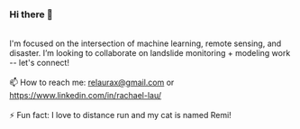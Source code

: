 ### Hi there 👋

\
I'm focused on the intersection of machine learning, remote sensing, and disaster. I’m looking to collaborate on landslide monitoring + modeling work -- let's connect!\
\
📫 How to reach me: relaurax@gmail.com or https://www.linkedin.com/in/rachael-lau/ \
\
⚡ Fun fact: I love to distance run and my cat is named Remi!


<!--
**relaurax/relaurax** is a ✨ _special_ ✨ repository because its `README.md` (this file) appears on your GitHub profile.

Here are some ideas to get you started:

🔭 I’m currently working on ...
- 🌱 I’m currently learning ...
- 👯 I’m looking to collaborate on ...
- 🤔 I’m looking for help with ...
- 💬 Ask me about ...
- 📫 How to reach me: ...
- 😄 Pronouns: ...
- ⚡ Fun fact: ...
-->
